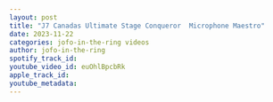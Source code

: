 ```yaml
---
layout: post
title: "J7 Canadas Ultimate Stage Conqueror  Microphone Maestro"
date: 2023-11-22
categories: jofo-in-the-ring videos
author: jofo-in-the-ring
spotify_track_id: 
youtube_video_id: euOhlBpcbRk
apple_track_id: 
youtube_metadata: 
---
```

